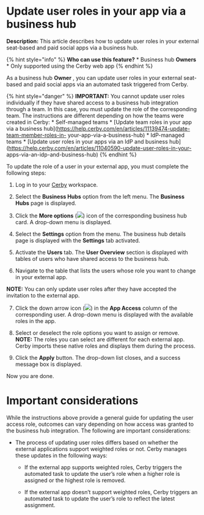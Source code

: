 # Update user roles in your app via a business hub

**Description:** This article describes how to update user roles in your external seat-based and paid social apps via a business hub.

{% hint style="info" %} **Who can use this feature?** * Business hub
**Owners** * Only supported using the Cerby web app {% endhint %}

As a business hub **Owner** , you can update user roles in your external seat-
based and paid social apps via an automated task triggered from Cerby.

{% hint style="danger" %} **IMPORTANT:** You cannot update user roles
individually if they have shared access to a business hub integration through
a team. In this case, you must update the role of the corresponding team. The
instructions are different depending on how the teams were created in Cerby: *
Self-managed teams * [Update team roles in your app via a business
hub](https://help.cerby.com/en/articles/11139474-update-team-member-roles-in-
your-app-via-a-business-hub) * IdP-managed teams * [Update user roles in your
apps via an IdP and business
hub](https://help.cerby.com/en/articles/11040590-update-user-roles-in-your-
apps-via-an-idp-and-business-hub) {% endhint %}

To update the role of a user in your external app, you must complete the
following steps:

  1. Log in to your [Cerby](https://app.cerby.com/) workspace.

  2. Select the **Business Hubs** option from the left menu. The **Business Hubs** page is displayed.

  3. Click the **More options** (![](https://downloads.intercomcdn.com/i/o/pc0ldyqu/1492686690/4fa5fa85b4a0fc88221e2c7ca61d/AD_4nXeU8DgAdiB-iCqwb_6R5lWeyd9fkeiOknG555YrLTsasYPOnUOvGmkW8pSDDFXdYS9XP34jzVYFjBD-ALHVAztnuNQEtVzp7WvKUqlH8bOIxfBsWcoNc9MFKbey0AhMsbUJ6eIeYA?expires=1745658000&signature=9d96ee6003e591a70e941f28795264fafeb45fb1a9fba516c8e57a95cfe98f45&req=dSQuFM92m4dWWfMW3Hu4gaHTdDeZUeO7LkP5bAuPj3BQPxEgGAEwwn0xROLZ%0Aiw%3D%3D%0A)) icon of the corresponding business hub card. A drop-down menu is displayed.

  4. Select the **Settings** option from the menu. The business hub details page is displayed with the **Settings** tab activated.

  5. Activate the **Users** tab. The **User Overview** section is displayed with tables of users who have shared access to the business hub.

  6. Navigate to the table that lists the users whose role you want to change in your external app.

**NOTE:** You can only update user roles after they have accepted the
invitation to the external app.

  7. Click the down arrow icon (![](https://downloads.intercomcdn.com/i/o/pc0ldyqu/1492691508/fce05e2bdb11f137e589613bce86/AD_4nXcV6jb3GgdUDrD4KUE7yRRgS4ZZiHOWQu6qiEpwcYXwu81JK1IlN3kBUyShxV4eOm0K3CeFqVHm5w717w-4ZeDLOd4b0DHW3uvLjeOrY-sLah1RSkVOpGDtytCMjgijjelYOKiRnA?expires=1745658000&signature=d2796a6a1f6d1ffbf097e9459a885abb7402406fc218cec824862607c2212329&req=dSQuFM93nIRfUfMW3Hu4gTdKLeVsuK9pWfba11eucb1XsHgefXjYmViRe5pf%0AgA%3D%3D%0A)) in the **App Access** column of the corresponding user. A drop-down menu is displayed with the available roles in the app.

  8. Select or deselect the role options you want to assign or remove.  
​**NOTE:** The roles you can select are different for each external app. Cerby
imports these native roles and displays them during the process.

  9. Click the **Apply** button. The drop-down list closes, and a success message box is displayed.

Now you are done.

# **Important considerations**

While the instructions above provide a general guide for updating the user
access role, outcomes can vary depending on how access was granted to the
business hub integration. The following are important considerations:

  * The process of updating user roles differs based on whether the external applications support weighted roles or not. Cerby manages these updates in the following ways:

    * If the external app supports weighted roles, Cerby triggers the automated task to update the user’s role when a higher role is assigned or the highest role is removed.

    * If the external app doesn’t support weighted roles, Cerby triggers an automated task to update the user’s role to reflect the latest assignment. 

